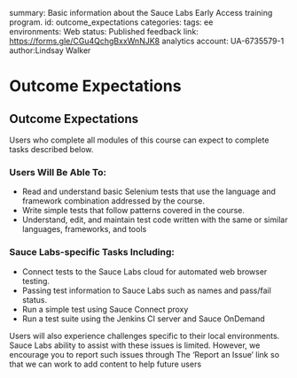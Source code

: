 <!-- Copy this file into tools/site/coursenameFolder & start editing -->

summary: Basic information about the Sauce Labs Early Access training program.
id: outcome_expectations
categories:
tags: ee  
environments: Web
status: Published
feedback link: https://forms.gle/CGu4QchgBxxWnNJK8
analytics account: UA-6735579-1
author:Lindsay Walker
<!-- ------------------------ -->
#  Outcome Expectations

<!-- ------------------------ -->
## Outcome Expectations

Users who complete all modules of this course can expect to complete tasks described below.

### Users Will Be Able To:

* Read and understand basic Selenium tests that use the language and framework combination addressed by the course.
* Write simple tests that follow patterns covered in the course.
* Understand, edit, and maintain test code written with the same or similar languages, frameworks, and tools

### Sauce Labs-specific Tasks Including:

* Connect tests to the Sauce Labs cloud for automated web browser testing.
* Passing test information to Sauce Labs such as names and pass/fail status.
* Run a simple test using Sauce Connect proxy
* Run a test suite using the Jenkins CI server and Sauce OnDemand

Users will also experience challenges specific to their local environments. Sauce Labs ability to assist with these issues is limited. However, we encourage you to report such issues through The ‘Report an Issue’ link so that we can work to add content to help future users
